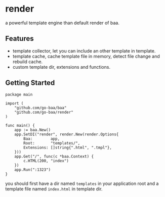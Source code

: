 # render
a powerful template engine than default render of baa.

## Features

- template collector, let you can include an other template in template.
- template cache, cache template file in memory, detect file change and rebuild cache.
- custom template dir, extensions and functions.

## Getting Started

```
package main

import (
    "github.com/go-baa/baa"
    "github.com/go-baa/render"
)

func main() {
    app := baa.New()
    app.SetDI("render", render.New(render.Options{
		Baa:        app,
		Root:       "templates/",
		Extensions: []string{".html", ".tmpl"},
	}))
    app.Get("/", func(c *baa.Context) {
        c.HTML(200, "index")
    })
    app.Run(":1323")
}
```

you should first have a dir named ``templates`` in your application root and a template file named ``index.html`` in template dir.
